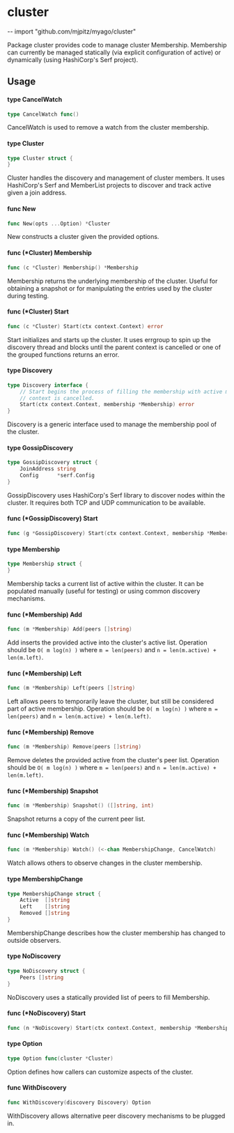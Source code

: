# cluster
--
    import "github.com/mjpitz/myago/cluster"

Package cluster provides code to manage cluster Membership. Membership can
currently be managed statically (via explicit configuration of active) or
dynamically (using HashiCorp's Serf project).

## Usage

#### type CancelWatch

```go
type CancelWatch func()
```

CancelWatch is used to remove a watch from the cluster membership.

#### type Cluster

```go
type Cluster struct {
}
```

Cluster handles the discovery and management of cluster members. It uses
HashiCorp's Serf and MemberList projects to discover and track active given a
join address.

#### func  New

```go
func New(opts ...Option) *Cluster
```
New constructs a cluster given the provided options.

#### func (*Cluster) Membership

```go
func (c *Cluster) Membership() *Membership
```
Membership returns the underlying membership of the cluster. Useful for
obtaining a snapshot or for manipulating the entries used by the cluster during
testing.

#### func (*Cluster) Start

```go
func (c *Cluster) Start(ctx context.Context) error
```
Start initializes and starts up the cluster. It uses errgroup to spin up the
discovery thread and blocks until the parent context is cancelled or one of the
grouped functions returns an error.

#### type Discovery

```go
type Discovery interface {
	// Start begins the process of filling the membership with active members. This method should block until the
	// context is cancelled.
	Start(ctx context.Context, membership *Membership) error
}
```

Discovery is a generic interface used to manage the membership pool of the
cluster.

#### type GossipDiscovery

```go
type GossipDiscovery struct {
	JoinAddress string
	Config      *serf.Config
}
```

GossipDiscovery uses HashiCorp's Serf library to discover nodes within the
cluster. It requires both TCP and UDP communication to be available.

#### func (*GossipDiscovery) Start

```go
func (g *GossipDiscovery) Start(ctx context.Context, membership *Membership) error
```

#### type Membership

```go
type Membership struct {
}
```

Membership tacks a current list of active within the cluster. It can be
populated manually (useful for testing) or using common discovery mechanisms.

#### func (*Membership) Add

```go
func (m *Membership) Add(peers []string)
```
Add inserts the provided active into the cluster's active list. Operation should
be `O( m log(n) )` where `m = len(peers)` and `n = len(m.active) + len(m.left)`.

#### func (*Membership) Left

```go
func (m *Membership) Left(peers []string)
```
Left allows peers to temporarily leave the cluster, but still be considered part
of active membership. Operation should be `O( m log(n) )` where `m = len(peers)`
and `n = len(m.active) + len(m.left)`.

#### func (*Membership) Remove

```go
func (m *Membership) Remove(peers []string)
```
Remove deletes the provided active from the cluster's peer list. Operation
should be `O( m log(n) )` where `m = len(peers)` and `n = len(m.active) +
len(m.left)`.

#### func (*Membership) Snapshot

```go
func (m *Membership) Snapshot() ([]string, int)
```
Snapshot returns a copy of the current peer list.

#### func (*Membership) Watch

```go
func (m *Membership) Watch() (<-chan MembershipChange, CancelWatch)
```
Watch allows others to observe changes in the cluster membership.

#### type MembershipChange

```go
type MembershipChange struct {
	Active  []string
	Left    []string
	Removed []string
}
```

MembershipChange describes how the cluster membership has changed to outside
observers.

#### type NoDiscovery

```go
type NoDiscovery struct {
	Peers []string
}
```

NoDiscovery uses a statically provided list of peers to fill Membership.

#### func (*NoDiscovery) Start

```go
func (n *NoDiscovery) Start(ctx context.Context, membership *Membership) error
```

#### type Option

```go
type Option func(cluster *Cluster)
```

Option defines how callers can customize aspects of the cluster.

#### func  WithDiscovery

```go
func WithDiscovery(discovery Discovery) Option
```
WithDiscovery allows alternative peer discovery mechanisms to be plugged in.
